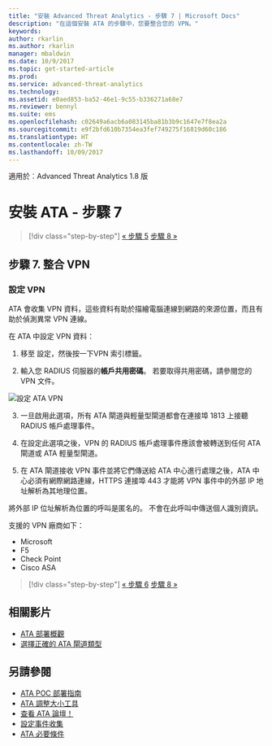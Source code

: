 ```yaml
---
title: "安裝 Advanced Threat Analytics - 步驟 7 | Microsoft Docs"
description: "在這個安裝 ATA 的步驟中，您要整合您的 VPN。"
keywords: 
author: rkarlin
ms.author: rkarlin
manager: mbaldwin
ms.date: 10/9/2017
ms.topic: get-started-article
ms.prod: 
ms.service: advanced-threat-analytics
ms.technology: 
ms.assetid: e0aed853-ba52-46e1-9c55-b336271a68e7
ms.reviewer: bennyl
ms.suite: ems
ms.openlocfilehash: c02649a6acb6a083145ba81b3b9c1647e7f8ea2a
ms.sourcegitcommit: e9f2bfd610b7354ea3fef749275f16819d60c186
ms.translationtype: HT
ms.contentlocale: zh-TW
ms.lasthandoff: 10/09/2017
---
```

適用於︰Advanced Threat Analytics 1.8 版



# <a name="install-ata---step-7"></a>安裝 ATA - 步驟 7

>[!div class="step-by-step"]
[« 步驟 5](install-ata-step5.md)
[步驟 8 »](install-ata-step7.md)

## <a name="step-7-integrate-vpn"></a>步驟 7. 整合 VPN

### <a name="configuring-vpn"></a>設定 VPN

ATA 會收集 VPN 資料，這些資料有助於描繪電腦連線到網路的來源位置，而且有助於偵測異常 VPN 連線。

在 ATA 中設定 VPN 資料：

1. 移至 設定，然後按一下VPN 索引標籤。

2. 輸入您 RADIUS 伺服器的**帳戶共用密碼**。 若要取得共用密碼，請參閱您的 VPN 文件。

 ![設定 ATA VPN](media/vpn.png)

3.  一旦啟用此選項，所有 ATA 閘道與輕量型閘道都會在連接埠 1813 上接聽 RADIUS 帳戶處理事件。 

4.  在設定此選項之後，VPN 的 RADIUS 帳戶處理事件應該會被轉送到任何 ATA 閘道或 ATA 輕量型閘道。

5.  在 ATA 閘道接收 VPN 事件並將它們傳送給 ATA 中心進行處理之後，ATA 中心必須有網際網路連線，HTTPS 連接埠 443 才能將 VPN 事件中的外部 IP 地址解析為其地理位置。

將外部 IP 位址解析為位置的呼叫是匿名的。 不會在此呼叫中傳送個人識別資訊。

支援的 VPN 廠商如下：
- Microsoft
- F5
- Check Point
- Cisco ASA




>[!div class="step-by-step"]
[« 步驟 6](install-ata-step5.md)
[步驟 8 »](install-ata-step7.md)



## <a name="related-videos"></a>相關影片
- [ATA 部署概觀](https://channel9.msdn.com/Shows/Microsoft-Security/Overview-of-ATA-Deployment-in-10-Minutes)
- [選擇正確的 ATA 閘道類型](https://channel9.msdn.com/Shows/Microsoft-Security/ATA-Deployment-Choose-the-Right-Gateway-Type)


## <a name="see-also"></a>另請參閱
- [ATA POC 部署指南](http://aka.ms/atapoc)
- [ATA 調整大小工具](http://aka.ms/atasizingtool)
- [查看 ATA 論壇！](https://social.technet.microsoft.com/Forums/security/home?forum=mata)
- [設定事件收集](configure-event-collection.md)
- [ATA 必要條件](ata-prerequisites.md)

